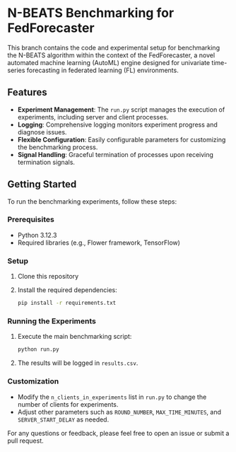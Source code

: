 # N-BEATS Benchmarking for FedForecaster

This branch contains the code and experimental setup for benchmarking the N-BEATS algorithm within the context of the FedForecaster, a novel automated machine learning (AutoML) engine designed for univariate time-series forecasting in federated learning (FL) environments.

## Features

- **Experiment Management**: The `run.py` script manages the execution of experiments, including server and client processes.
- **Logging**: Comprehensive logging monitors experiment progress and diagnose issues.
- **Flexible Configuration**: Easily configurable parameters for customizing the benchmarking process.
- **Signal Handling**: Graceful termination of processes upon receiving termination signals.

## Getting Started

To run the benchmarking experiments, follow these steps:

### Prerequisites

- Python 3.12.3
- Required libraries (e.g., Flower framework, TensorFlow)

### Setup

1. Clone this repository

2. Install the required dependencies:
   ```bash
   pip install -r requirements.txt
   ```

### Running the Experiments

1. Execute the main benchmarking script:
   ```bash
   python run.py
   ```

3. The results will be logged in `results.csv`.

### Customization

- Modify the `n_clients_in_experiments` list in `run.py` to change the number of clients for experiments.
- Adjust other parameters such as `ROUND_NUMBER`, `MAX_TIME_MINUTES`, and `SERVER_START_DELAY` as needed.

For any questions or feedback, please feel free to open an issue or submit a pull request.